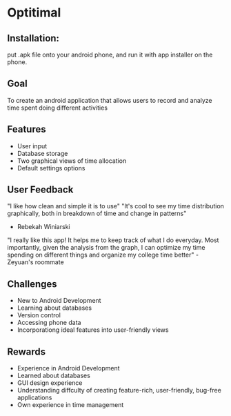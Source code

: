 # Optitimal

## Installation:
put .apk file onto your android phone, and run it with app installer on the phone.

## Goal
To create an android application that allows users to record and analyze time spent doing different activities

## Features
- User input
- Database storage
- Two graphical views of time allocation
- Default settings options

## User Feedback
"I like how clean and simple it is to use"
"It's cool to see my time distribution graphically,
both in breakdown of time and change in
patterns"
- Rebekah Winiarski

"I really like this app! It helps me to keep track
of what I do everyday. Most importantly, given
the analysis from the graph, I can optimize my
time spending on different things and organize
my college time better"
-Zeyuan's roommate

## Challenges
- New to Android Development
- Learning about databases
- Version control
- Accessing phone data
- Incorporationg ideal features into user-friendly views

## Rewards
- Experience in Android Development
- Learned about databases
- GUI design experience
- Understanding diffculty of creating feature-rich, user-friendly, bug-free applications
- Own experience in time management
